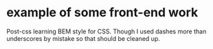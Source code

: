 # example of some front-end work
Post-css
learning BEM style for CSS. Though I used dashes more than underscores by mistake so that should be cleaned up. 

